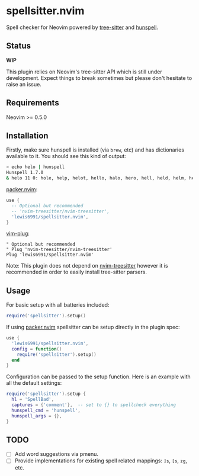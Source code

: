 # spellsitter.nvim

Spell checker for Neovim powered by [tree-sitter](https://github.com/tree-sitter/tree-sitter)
and [hunspell](http://hunspell.github.io/).

## Status
**WIP**

This plugin relies on Neovim's tree-sitter API which is still under development.
Expect things to break sometimes but please don't hesitate to raise an issue.

## Requirements
Neovim >= 0.5.0

## Installation

Firstly, make sure hunspell is installed (via `brew`, etc) and has dictionaries available to it.
You should see this kind of output:

```zsh
> echo helo | hunspell
Hunspell 1.7.0
& helo 11 0: hole, help, helot, hello, halo, hero, hell, held, helm, he lo, he-lo
```

[packer.nvim](https://github.com/wbthomason/packer.nvim):
```lua
use {
  -- Optional but recommended
  -- 'nvim-treesitter/nvim-treesitter',
  'lewis6991/spellsitter.nvim',
}
```

[vim-plug](https://github.com/junegunn/vim-plug):
```vim
" Optional but recommended
" Plug 'nvim-treesitter/nvim-treesitter'
Plug 'lewis6991/spellsitter.nvim'
```

Note: This plugin does not depend on
[nvim-treesitter](https://github.com/nvim-treesitter/nvim-treesitter)
however it is recommended in order to easily install tree-sitter parsers.

## Usage

For basic setup with all batteries included:
```lua
require('spellsitter').setup()
```

If using [packer.nvim](https://github.com/wbthomason/packer.nvim) spellsitter can
be setup directly in the plugin spec:

```lua
use {
  'lewis6991/spellsitter.nvim',
  config = function()
    require('spellsitter').setup()
  end
}
```

Configuration can be passed to the setup function. Here is an example with all
the default settings:

```lua
require('spellsitter').setup {
  hl = 'SpellBad',
  captures = {'comment'},  -- set to {} to spellcheck everything
  hunspell_cmd = 'hunspell',
  hunspell_args = {},
}
```

## TODO

- [ ] Add word suggestions via pmenu.
- [ ] Provide implementations for existing spell related mappings: `]s`, `[s`, `zg`, etc.
